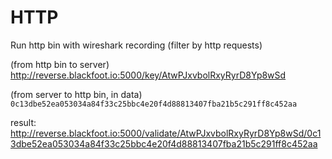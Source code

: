 # HTTP

Run http bin with wireshark recording (filter by http requests)

(from http bin to server)\
http://reverse.blackfoot.io:5000/key/AtwPJxvbolRxyRyrD8Yp8wSd

(from server to http bin, in data)\
```0c13dbe52ea053034a84f33c25bbc4e20f4d88813407fba21b5c291ff8c452aa```

result:\
http://reverse.blackfoot.io:5000/validate/AtwPJxvbolRxyRyrD8Yp8wSd/0c13dbe52ea053034a84f33c25bbc4e20f4d88813407fba21b5c291ff8c452aa
